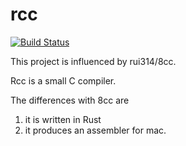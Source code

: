 # rcc

[![Build Status](https://travis-ci.org/kawakami-o3/rcc.svg?branch=master)](https://travis-ci.org/kawakami-o3/rcc)

This project is influenced by rui314/8cc.

Rcc is a small C compiler. 

The differences with 8cc are

1. it is written in Rust
2. it produces an assembler for mac.
